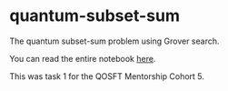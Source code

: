 # quantum-subset-sum
The quantum subset-sum problem using Grover search.

You can read the entire notebook [here](https://sagnikb.github.io/quantum-subset-sum/intro.html).

This was task 1 for the QOSFT Mentorship Cohort 5.
